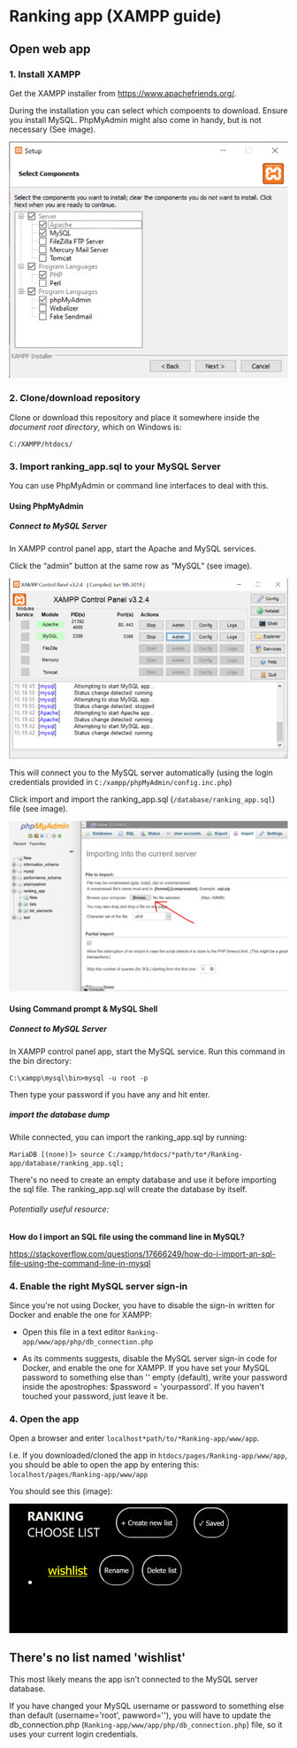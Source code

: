 # Ranking app (XAMPP guide)

## Open web app
### 1. Install XAMPP
Get the XAMPP installer from https://www.apachefriends.org/.

During the installation you can select which compoents to download. Ensure you install MySQL. PhpMyAdmin might also come in handy, but is not necessary (See image).

![Xampp_components](/images/xampp/select-components.png)


### 2. Clone/download repository
Clone or download this repository and place it somewhere inside the _document root directory_, which on Windows is:

```
C:/XAMPP/htdocs/
```

### 3. Import ranking_app.sql to your MySQL Server
You can use PhpMyAdmin or command line interfaces to deal with this.

#### Using PhpMyAdmin
##### Connect to MySQL Server
In XAMPP control panel app, start the Apache and MySQL services.

Click the “admin” button at the same row as “MySQL” (see image).

![PhpMyAdmin_button](/images/xampp/phpmyadmin-button.png)

This will connect you to the MySQL server automatically (using the login credentials provided in `C:/xampp/phpMyAdmin/config.inc.php`)

Click import and import the ranking_app.sql (`/database/ranking_app.sql`) file (see image).

![PhpMyAdmin_import](/images/xampp/phpmyadmin-import.png)

#### Using Command prompt & MySQL Shell
##### Connect to MySQL Server
In XAMPP control panel app, start the MySQL service.
Run this command in the bin directory:

```
C:\xampp\mysql\bin>mysql -u root -p
```

Then type your password if you have any and hit enter.

##### import the database dump
While connected, you can import the ranking_app.sql by running:

```
MariaDB [(none)]> source C:/xampp/htdocs/*path/to*/Ranking-app/database/ranking_app.sql;
```

There's no need to create an empty database and use it before importing the sql file. The ranking_app.sql will create the database by itself. 

###### Potentially useful resource:
**How do I import an SQL file using the command line in MySQL?**

https://stackoverflow.com/questions/17666249/how-do-i-import-an-sql-file-using-the-command-line-in-mysql

### 4. Enable the right MySQL server sign-in
Since you're not using Docker, you have to disable the sign-in written for Docker and enable the one for XAMPP:

* Open this file in a text editor `Ranking-app/www/app/php/db_connection.php`

* As its comments suggests, disable the MySQL server sign-in code for Docker, and enable the one for XAMPP. If you have set your MySQL password to something else than '' empty (default), write your password inside the apostrophes: $password = 'yourpassord'. If you haven't touched your password, just leave it be.

### 4. Open the app
Open a browser and enter `localhost*path/to/*Ranking-app/www/app`.

I.e. If you downloaded/cloned the app in `htdocs/pages/Ranking-app/www/app`, you should be able to open the app by entering this: `localhost/pages/Ranking-app/www/app`

You should see this (image):

![the-words-choose-list-and-below-alist-named-wishlist](/images/app/first-look-at-app.png)

## There's no list named 'wishlist'
This most likely means the app isn't connected to the MySQL server database.

If you have changed your MySQL username or password to something else than default (username='root', pawword=''), you will have to update the db_connection.php (`Ranking-app/www/app/php/db_connection.php`) file, so it uses your current login credentials.